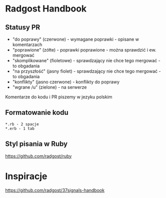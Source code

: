 # Radgost Handbook

## Statusy PR

* "do poprawy" (czerwone) - wymagane poprawki - opisane w komentarzach
* "poprawione" (zółte) - poprawki poprawione - można sprawdzić i ew. mergować
* "skomplikowane" (fioletowe) - sprawdzający nie chce tego mergować - to obgadania
* "na przyszłość" (jasny fiolet) - sprawdzający nie chce tego mergować - to obgadania
* "konflikty" (jasno czerwone) - konflikty do poprawy
* "wgrane /u" (zielone) - na serwerze

Komentarze do kodu i PR piszemy w jezyku polskim

## Formatowanie kodu 

```
*.rb - 2 spacje
*.erb - 1 tab 
```

## Styl pisania w Ruby
https://github.com/radgost/ruby

# Inspiracje
https://github.com/radgost/37signals-handbook
